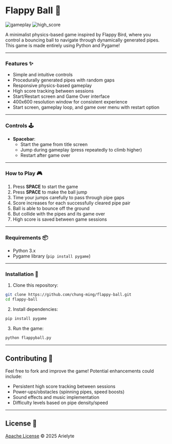# Flappy Ball 🏀

![gameplay](img/pic1.png)
![high_score](img/pic2.png)

A minimalist physics-based game inspired by Flappy Bird, where you control a bouncing ball to navigate through dynamically generated pipes. This game is made entirely using Python and Pygame!

---

### **Features** ✨
- Simple and intuitive controls
- Procedurally generated pipes with random gaps
- Responsive physics-based gameplay
- High score tracking between sessions
- Start/Restart screen and Game Over interface
- 400x600 resolution window for consistent experience
- Start screen, gameplay loop, and game over menu with restart option

---

### **Controls** 🕹️
- **Spacebar**: 
    - Start the game from title screen
    - Jump during gameplay (press repeatedly to climb higher)
    - Restart after game over

---

### **How to Play** 🎮
1. Press **SPACE** to start the game
2. Press **SPACE** to make the ball jump
3. Time your jumps carefully to pass through pipe gaps
4. Score increases for each successfully cleared pipe pair
5. Ball is able to bounce off the ground
3. But collide with the pipes and its game over
4. High score is saved between game sessions

---

### **Requirements** 📦
- Python 3.x
- Pygame library (`pip install pygame`)

---

### **Installation** 🚀
1. Clone this repository:
```bash
git clone https://github.com/chung-ming/flappy-ball.git
cd flappy-ball
```

2. Install dependencies:
```bash
pip install pygame
```

3. Run the game:
```bash
python flappyball.py
```

---

## Contributing 🤝

Feel free to fork and improve the game! Potential enhancements could include:

- Persistent high score tracking between sessions
- Power-ups/obstacles (spinning pipes, speed boosts)
- Sound effects and music implementation
- Difficulty levels based on pipe density/speed

---

## License 📄

[Apache License](/LICENSE) © 2025 Arielyte
